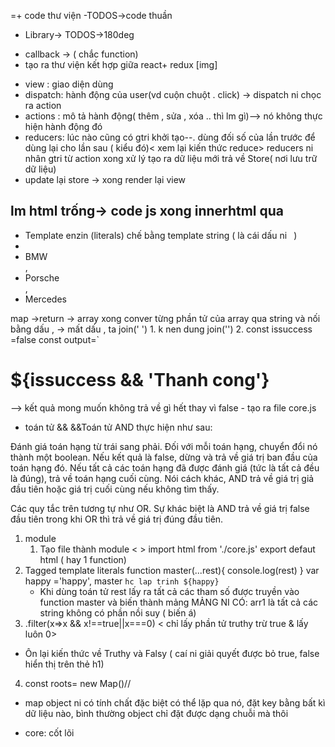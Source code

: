 =+ code thư viện
-TODOS->code thuần
- Library-> TODOS->180deg

+ callback -> ( chắc function)
+ tạo ra thư viện kết hợp giữa react+ redux 
[img]
- view : giao diện dùng
- dispatch: hành động của user(vd cuộn chuột . click)
-> dispatch ni chọc ra action
- actions : mô tả hành động( thêm , sửa , xóa .. thì lm gì)--> nó không thực hiện hành động đó
- reducers: lúc nào cũng có gtri khởi tạo--. dùng đối số của lần trước để dùng lại cho lần sau ( kiểu đó)< xem lại kiến thức reduce>
  reducers ni nhân gtri từ action xong xử lý tạo ra dữ liệu mới trả về Store( nơi lưu trữ dữ liệu)
- update lại store -> xong render lại view



## lm html trống-> code js xong innerhtml qua
+ Template enzin (literals) chế bằng template string ( là cái dấu ni ` `)
+ <ul>
<li>BMW</li>,<li>Porsche</li>,<li>Mercedes</li>
</ul>
 map ->return -> array xong conver từng phần tử của array qua string và nối bằng dấu , -> mất dấu , ta join(' ')
1. k nen dung join('')
2. const issuccess =false
const output=`
<h1>${issuccess && 'Thanh cong'}</h1>
--> kết quả mong muốn không trả về gì hết thay vì false
<giải quyết >
- tạo ra file core.js

+ toán tử &&
&&Toán tử AND thực hiện như sau:

Đánh giá toán hạng từ trái sang phải.
Đối với mỗi toán hạng, chuyển đổi nó thành một boolean. Nếu kết quả là false, dừng và trả về giá trị ban đầu của toán hạng đó.
Nếu tất cả các toán hạng đã được đánh giá (tức là tất cả đều là đúng), trả về toán hạng cuối cùng.
Nói cách khác, AND trả về giá trị giả đầu tiên hoặc giá trị cuối cùng nếu không tìm thấy.

Các quy tắc trên tương tự như OR. Sự khác biệt là AND trả về giá trị false đầu tiên trong khi OR thì trả về giá trị đúng đầu tiên.
1. module
    1. Tạo file thành module < <script type="module" src="./buildUI.js"></script>  >
    import html from './core.js'
    export defaut html ( hay 1 function)
2. Tagged template literals 
    function master(...rest){
      console.log(rest)
    }
    var happy ='happy',
    master `hc lap trinh ${happy}`
    - Khi dùng toán tử rest lấy ra tất cả các tham số được truyền vào function master và biến thành mảng
    MẢNG NI CÓ: arr1 là tất cả các string không có phần nồi suy ( biến á)
3.  .filter(x=>x && x!==true||x===0)
< chỉ lấy phần tử truthy trừ true & lấy luôn 0>
- Ôn lại kiến thức về Truthy và Falsy
( caí ni giải quyết được bỏ true, false hiển thị trên thẻ h1)
4. const roots= new Map()//
- map object ni có tính chất đặc biệt có thể lặp qua nó, đặt key bằng bất kì dữ liệu nào, bình thường object chỉ đặt được dạng chuỗi mà thôi

+ core: cốt lõi